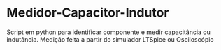 # Medidor-Capacitor-Indutor
Script em python para identificar componente e medir capacitância ou indutância. Medição feita a partir do simulador LTSpice ou Osciloscópio
